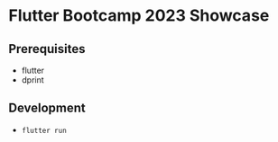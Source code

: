 # Flutter Bootcamp 2023 Showcase

## Prerequisites

- flutter
- dprint

## Development

- `flutter run`
